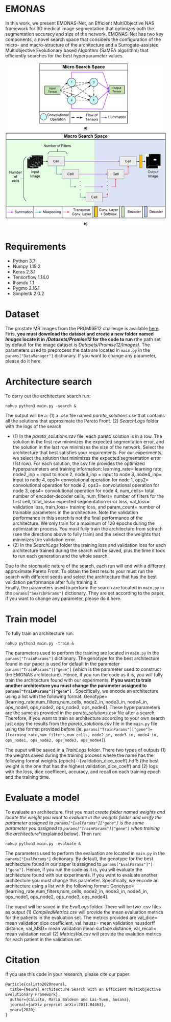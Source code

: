 # EMONAS
In this work, we present EMONAS-Net, an Efficient MultiObjective NAS framework for 3D medical image segmentation that optimizes both the segmentation accuracy and size of the network.  EMONAS-Net has two key components, a novel search space that considers the configuration of the micro- and macro-structure of the architecture and a Surrogate-assisted Multiobjective Evolutionary based Algorithm (SaMEA algorithm) that efficiently searches for the best hyperparameter values. 

![alt text](https://github.com/mariabaldeon/EMONAS/blob/main/images/Fig.%201.%20Structure%20Search%20Space.jpg)

# Requirements
* Python 3.7
* Numpy 1.19.2
* Keras 2.3.1
* Tensorflow 1.14.0
* lhsmdu 1.1
* Pygmo 2.16.1
* Simpleitk 2.0.2

# Dataset
The prostate MR images from the PROMISE12 challenge is available [here](https://promise12.grand-challenge.org/). Firts, **you must download the dataset and create a new folder named *Images* locate it in */Datasets/Promise12* for the code to run** (the path set by default for the image dataset is *Datasets/Promise12/Images)*.
The parameters used to preprocess the data are located in ```main.py``` in the ```params["DataManager"]``` dictionary. If you want to change any parameter, please do it here. 
# Architecture search 
To carry out the architecture search run:
```
nohup python3 main.py -search & 
```
The output will  be a: (1) a .csv file named *pareto_solutions.csv* that contains all the solutions that approximate the Pareto Front. (2) *SearchLogs* folder with the logs of the search 

* (1) In the *pareto_solutions.csv* file, each pareto solution is in a row.  The solution in the first row minimizes the expected segmentation error, and the solution in the last row minimizes the size of the network. Select the architecture that best satisfies your requirements. For our experiments, we select the solution that minimizes the expected segmentation error (1st row). For each solution, the csv file provides the optimized hyperparameters and training information: learning_rate= learning rate, node2_inp = input to node 2, node3_inp = input to node 3, node4_inp= input to node 4, ops1= convolutional operation for node 1, ops2= convolutional operation for node 2, ops3= convolutional operation for node 3, ops4= convolutional operation for node 4, num_cells= total number of encoder-decoder cells, num_filters= number of filters for the first cell, total_loss= expected segmentation error loss, val_loss= validation loss, train_loss= training loss, and param_count= number of trainable parameters in the architecture. Note the validation performance in this search is not the final performance of the architecture. We only train for a maximum of 120 epochs during the optimization process. You must fully train the architecture from sctrach (see the directions above to fully train) and the select the weights that minimizes the validation error. 
* (2) In the *SearchLogs* folder the training loss and validation loss for each architecture trained during the search will be saved, plus the time it took to run each generation and the whole search. 

Due to the stochastic nature of the search, each run will end with a different approximate Pareto Front. To obtain the best results your must run the search with different seeds and select the architecture that has the best validation performance after fully training it.  
Finally, the parameters used to perform the search are located in ```main.py``` in the ```params["SearchParams"]``` dictionary. They are set according to the paper, if you want to change any parameter, please do it here.  

# Train model
To fully train an architecture run:
```
nohup python3 main.py -train &  
```
The parameters used to perform the training are located in ```main.py``` in the ```params["TrainParams"]``` dictionary. The genotype for the best architecture found in our paper is used for default in the parameter ```params["TrainParams"]["gene"]``` (which is the parameter used to construct the EMONAS architecture). Hence, if you run the code as it is, you will fully train the architecture found with our experiments. **If you want to train another architecture you must change the parameter assigned to ```params["TrainParams"]["gene"]```** . Specifically, we encode an architecture using a list with the following format: Genotype=[learning_rate,num_filters,num_cells, node2_in, node3_in, node4_in, ops_node1, ops_node2, ops_node3, ops_node4]. These hyperparameters are the same as provided in the *pareto_solutions.csv* file after a search. Therefore, if you want to train an architecture according to your own search just copy the results from the *pareto_solutions.csv* file in the ```main.py``` file using the format provided before (ie:  ```params["TrainParams"]["gene"]=[learning_rate,num_filters,num_cells, node2_in, node3_in, node4_in, ops_node1, ops_node2, ops_node3, ops_node4]```).

The ouput will be saved in a *TrainLogs* folder. There two types of outputs (1) the weights saved during the training process where the name has the following format weights.{epoch}--{validation_dice_coeff}.hdf5 (the best weight is the one that has the highest validation_dice_coeff) and (2) logs with the loss, dice coefficent, accuracy, and recall on each training epoch and the training time.  

# Evaluate a model
To evaluate an architecture, first you **must create folder named *weights* and locate the weight you want to evaluate in the *weights* folder and verify the parameter assigned to ```params["EvalParams"]["gene"]``` is the same parameter you assigned to ```params["TrainParams"]["gene"]```*  when training the architecture**(explained below). Then run: 
```
nohup python3 main.py -evaluate &  
```
The parameters used to perform the evaluation are located in ```main.py``` in the ```params["EvalParams"]``` dictionary. By default, the genotype for the best architecture found in our paper is assigned to ```params["EvalParams"]"]["gene"]```. Hence, if you run the code as it is, you will evaluate the architecture found with our experiments. If you want to evaluate another architecture you must change this parameter. Specifically, we encode an architecture using a list with the following format: Genotype=[learning_rate,num_filters,num_cells, node2_in, node3_in, node4_in, ops_node1, ops_node2, ops_node3, ops_node4].    

The ouput will be saved in the *EvalLogs* folder. There will be two .csv files as output (1) *CompiledMetrics.csv* will provide the mean evaluation metrics for the patients in the evaluation set. The metrics provided are val_dice= mean validation dice coefficient, val_hauss= mean validation hausdorff distance, val_MSD= mean validation mean surface distance, val_recall= mean validation recall  (2) *MetricsVal.csv* will provide the evalution metrics for each patient in the validation set. 

# Citation
If you use this code in your research, please cite our paper.
```
@article{calisto2020neural,
  title={Neural Architecture Search with an Efficient Multiobjective Evolutionary Framework},
  author={Calisto, Maria Baldeon and Lai-Yuen, Susana},
  journal={arXiv preprint arXiv:2011.04463},
  year={2020}
}
```
